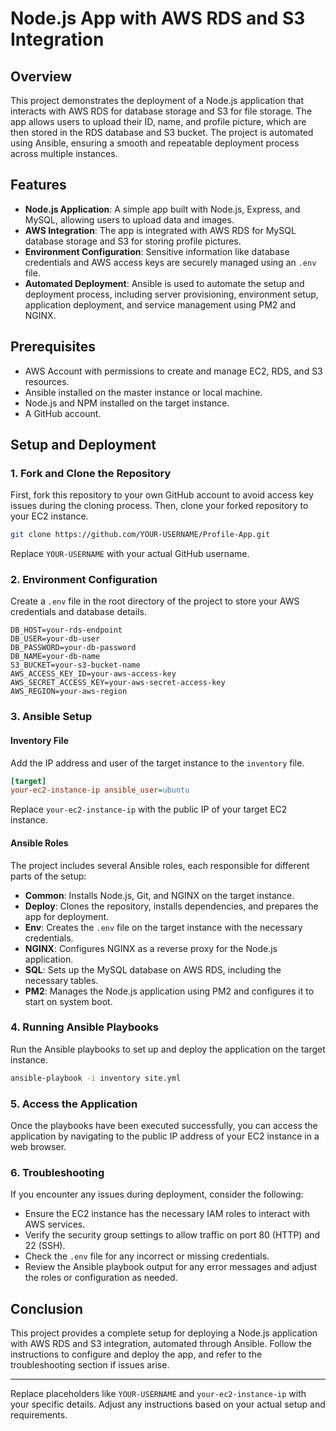 # Node.js App with AWS RDS and S3 Integration

## Overview

This project demonstrates the deployment of a Node.js application that interacts with AWS RDS for database storage and S3 for file storage. The app allows users to upload their ID, name, and profile picture, which are then stored in the RDS database and S3 bucket. The project is automated using Ansible, ensuring a smooth and repeatable deployment process across multiple instances.

## Features

- **Node.js Application**: A simple app built with Node.js, Express, and MySQL, allowing users to upload data and images.
- **AWS Integration**: The app is integrated with AWS RDS for MySQL database storage and S3 for storing profile pictures.
- **Environment Configuration**: Sensitive information like database credentials and AWS access keys are securely managed using an `.env` file.
- **Automated Deployment**: Ansible is used to automate the setup and deployment process, including server provisioning, environment setup, application deployment, and service management using PM2 and NGINX.

## Prerequisites

- AWS Account with permissions to create and manage EC2, RDS, and S3 resources.
- Ansible installed on the master instance or local machine.
- Node.js and NPM installed on the target instance.
- A GitHub account.

## Setup and Deployment

### 1. Fork and Clone the Repository

First, fork this repository to your own GitHub account to avoid access key issues during the cloning process. Then, clone your forked repository to your EC2 instance.

```bash
git clone https://github.com/YOUR-USERNAME/Profile-App.git
```

Replace `YOUR-USERNAME` with your actual GitHub username.

### 2. Environment Configuration

Create a `.env` file in the root directory of the project to store your AWS credentials and database details.

```env
DB_HOST=your-rds-endpoint
DB_USER=your-db-user
DB_PASSWORD=your-db-password
DB_NAME=your-db-name
S3_BUCKET=your-s3-bucket-name
AWS_ACCESS_KEY_ID=your-aws-access-key
AWS_SECRET_ACCESS_KEY=your-aws-secret-access-key
AWS_REGION=your-aws-region
```

### 3. Ansible Setup

#### Inventory File

Add the IP address and user of the target instance to the `inventory` file.

```ini
[target]
your-ec2-instance-ip ansible_user=ubuntu
```

Replace `your-ec2-instance-ip` with the public IP of your target EC2 instance.

#### Ansible Roles

The project includes several Ansible roles, each responsible for different parts of the setup:

- **Common**: Installs Node.js, Git, and NGINX on the target instance.
- **Deploy**: Clones the repository, installs dependencies, and prepares the app for deployment.
- **Env**: Creates the `.env` file on the target instance with the necessary credentials.
- **NGINX**: Configures NGINX as a reverse proxy for the Node.js application.
- **SQL**: Sets up the MySQL database on AWS RDS, including the necessary tables.
- **PM2**: Manages the Node.js application using PM2 and configures it to start on system boot.

### 4. Running Ansible Playbooks

Run the Ansible playbooks to set up and deploy the application on the target instance.

```bash
ansible-playbook -i inventory site.yml
```

### 5. Access the Application

Once the playbooks have been executed successfully, you can access the application by navigating to the public IP address of your EC2 instance in a web browser.

### 6. Troubleshooting

If you encounter any issues during deployment, consider the following:

- Ensure the EC2 instance has the necessary IAM roles to interact with AWS services.
- Verify the security group settings to allow traffic on port 80 (HTTP) and 22 (SSH).
- Check the `.env` file for any incorrect or missing credentials.
- Review the Ansible playbook output for any error messages and adjust the roles or configuration as needed.

## Conclusion

This project provides a complete setup for deploying a Node.js application with AWS RDS and S3 integration, automated through Ansible. Follow the instructions to configure and deploy the app, and refer to the troubleshooting section if issues arise.

---

Replace placeholders like `YOUR-USERNAME` and `your-ec2-instance-ip` with your specific details. Adjust any instructions based on your actual setup and requirements.
